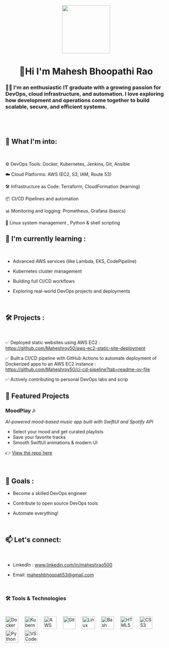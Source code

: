<div align="center">
  <img height="150" src="https://media.giphy.com/media/M9gbBd9nbDrOTu1Mqx/giphy.gif"  />
</div>

###

<h1 align="center"> 👋Hi I'm Mahesh Bhoopathi Rao </h1>

###

<h3 align="left">👩‍💻  I'm an enthusiastic IT graduate with a growing passion for DevOps, cloud infrastructure, and automation. I love exploring how development and operations come together to build scalable, secure, and efficient systems.</h3>

###

<p align="left">   <br><br> <h2>🚀 What I'm into:</h2>
  <br>

  ⚙️ DevOps Tools: Docker, Kubernetes, Jenkins, Git, Ansible

☁️ Cloud Platforms: AWS (EC2, S3, IAM, Route 53)

🛠️ Infrastructure as Code: Terraform, CloudFormation (learning)

📦 CI/CD Pipelines and automation

📊 Monitoring and logging: Prometheus, Grafana (basics)

🐧 Linux system management , Python & shell scripting <br>


<h2>🧠  I'm currently learning :</h2>
   <br>
  
  * Advanced AWS services (like Lambda, EKS, CodePipeline)<br>
 
  * Kubernetes cluster management<br>
  
  * Building full CI/CD workflows<br>
  
  * Exploring real-world DevOps projects and deployments  <br>

<br> <h2>🛠️ Projects :</h2>
<br>

✅ Deployed static websites using AWS EC2 
 : https://github.com/Maheshroy50/aws-ec2-static-site-deployment

✅ Built a CI/CD pipeline with GitHub Actions to automate deployment of Dockerized apps to an AWS EC2 instance
 : https://github.com/Maheshroy50/ci-cd-pipeline?tab=readme-ov-file

✅ Actively contributing to personal DevOps labs and scrip

## 🚀 Featured Projects  
### MoodPlay 🎶  
*AI-powered mood-based music app built with SwiftUI and Spotify API*  
- Select your mood and get curated playlists  
- Save your favorite tracks  
- Smooth SwiftUI animations & modern UI  

👉 [View the repo here](https://github.com/Maheshroy50/MoodPlay)

<br> 
<h2>🎯 Goals :</h2>

 * Become a skilled DevOps engineer

* Contribute to open source DevOps tools

* Automate everything!

<br>

<h2>📫 Let's connect:</h2>
<br>

* LinkedIn : www.linkedin.com/in/maheshrao500

* Email: maheshbhoopati53@gmail.com
</p>
<br>

###

<h3 align="left">🛠 Tools & Technologies </h3>

###
<br>

<div align="left">
  
<img src="https://cdn.jsdelivr.net/gh/devicons/devicon/icons/docker/docker-plain-wordmark.svg" height="40" alt="Docker" />
<img width="12" />
<img src="https://cdn.jsdelivr.net/gh/devicons/devicon/icons/kubernetes/kubernetes-plain.svg" height="40" alt="Kubernetes" />
<img width="12" />
<img src="https://cdn.jsdelivr.net/gh/devicons/devicon/icons/amazonwebservices/amazonwebservices-original-wordmark.svg" height="40" alt="AWS" />
<img width="12" />
<img src="https://cdn.jsdelivr.net/gh/devicons/devicon/icons/git/git-plain-wordmark.svg" height="40" alt="Git" />
<img width="12" />
<img src="https://cdn.jsdelivr.net/gh/devicons/devicon/icons/linux/linux-original.svg" height="40" alt="Linux" />
<img width="12" />
<img src="https://cdn.jsdelivr.net/gh/devicons/devicon/icons/bash/bash-original.svg" height="40" alt="Bash" />
<img width="12" />
<img src="https://cdn.jsdelivr.net/gh/devicons/devicon/icons/html5/html5-original-wordmark.svg" height="40" alt="HTML5" />
<img width="12" />
<img src="https://cdn.jsdelivr.net/gh/devicons/devicon/icons/css3/css3-original-wordmark.svg" height="40" alt="CSS3" />
<img width="12" />
<img src="https://cdn.jsdelivr.net/gh/devicons/devicon/icons/python/python-original-wordmark.svg" height="40" alt="Python" />
<img width="12" />
<img src="https://cdn.jsdelivr.net/gh/devicons/devicon/icons/vscode/vscode-original.svg" height="40" alt="VS Code" />

</div>

###


###
